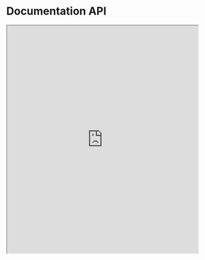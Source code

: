 # Documentation API

<iframe src="http://localhost:5001/api-docs/swagger.json" width="100%" height="600px"></iframe>
